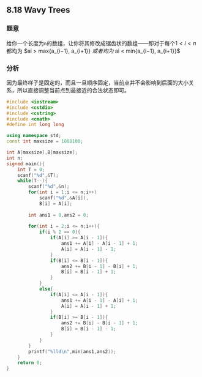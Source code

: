 ## 8.18 Wavy Trees

### 题意

给你一个长度为`n`的数组，让你将其修改成锯齿状的数组——即对于每个$1 < i < n$ 都均为 $ai > max\{a_{i−1}, a_{i+1}\} $或者均为$ ai < min\{a_{i−1}, a_{i+1}\}$

### 分析

因为最终样子是固定的，而且一旦顺序固定，当前点并不会影响到后面的大小关系，所以直接调整当前点到最接近的合法状态即可。

```C++
#include <iostream>
#include <cstdio>
#include <cstring>
#include <cmath>
#define int long long

using namespace std;
const int maxsize = 1000100;

int A[maxsize],B[maxsize];
int n;
signed main(){
	int T = 0;
	scanf("%d",&T);
	while(T--){
		scanf("%d",&n);
		for(int i = 1;i <= n;i++)
			scanf("%d",&A[i]),
			B[i] = A[i];
			
		int ans1 = 0,ans2 = 0;
		
		for(int i = 2;i <= n;i++){
			if(i % 2 == 0){
				if(A[i] >= A[i - 1]){
					ans1 += A[i] - A[i - 1] + 1;
					A[i] = A[i - 1] - 1;
				}
				if(B[i] <= B[i - 1]){
					ans2 += B[i - 1] - B[i] + 1;
					B[i] = B[i - 1] + 1;
				}
			}
			else{
				if(A[i] <= A[i - 1]){
					ans1 += A[i - 1] - A[i] + 1;
					A[i] = A[i - 1] + 1;
				}
				if(B[i] >= B[i - 1]){
					ans2 += B[i] - B[i - 1] + 1;
					B[i] = B[i - 1] - 1;
				}
			}
		}
		printf("%lld\n",min(ans1,ans2));
	}
    return 0;
}
```

